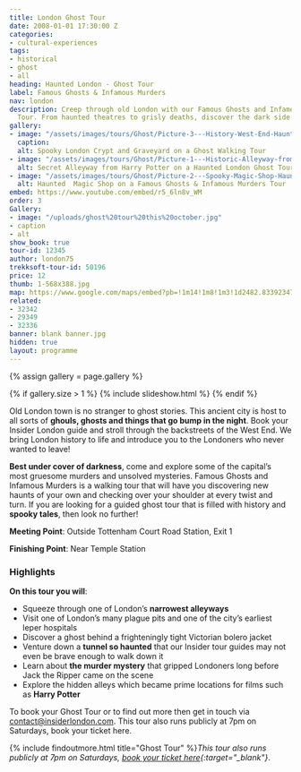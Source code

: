 ```yaml
---
title: London Ghost Tour
date: 2008-01-01 17:30:00 Z
categories:
- cultural-experiences
tags:
- historical
- ghost
- all
heading: Haunted London - Ghost Tour
label: Famous Ghosts & Infamous Murders
nav: london
description: Creep through old London with our Famous Ghosts and Infamous Murders
  Tour. From haunted theatres to grisly deaths, discover the dark side of Covent Garden.
gallery:
- image: "/assets/images/tours/Ghost/Picture-3---History-West-End-Haunted-London-Walking-Tour-Student-Corporate-Group.jpg"
  caption: 
  alt: Spooky London Crypt and Graveyard on a Ghost Walking Tour
- image: "/assets/images/tours/Ghost/Picture-1---Historic-Alleyway-from-Harry-Potter-Ghost-Haunted-London-Walking-Tour-Student-Corporate-Group.jpg"
  alt: Secret Alleyway from Harry Potter on a Haunted London Ghost Tour
- image: "/assets/images/tours/Ghost/Picture-2---Spooky-Magic-Shop-Haunted-London-Walking-Tour-Student-Corporate-Group.jpg"
  alt: Haunted  Magic Shop on a Famous Ghosts & Infamous Murders Tour
embed: https://www.youtube.com/embed/r5_6ln8v_WM
order: 3
Gallery:
- image: "/uploads/ghost%20tour%20this%20october.jpg"
- caption
- alt
show_book: true
tour-id: 12345
author: london75
trekksoft-tour-id: 50196
price: 12
thumb: 1-568x388.jpg
map: https://www.google.com/maps/embed?pb=!1m14!1m8!1m3!1d2482.8339234717528!2d-0.1306618!3d51.5162628!3m2!1i1024!2i768!4f13.1!3m3!1m2!1s0x48761b2d6bcc0c53%3A0xc17011138a7f29da!2sTottenham+Court+Road+Station!5e0!3m2!1sen!2sus!4v1438592163974
related:
- 32342
- 29349
- 32336
banner: blank banner.jpg
hidden: true
layout: programme
---
```


{% assign gallery = page.gallery %}

{% if gallery.size > 1 %}
  {% include slideshow.html %}
{% endif %}


Old London town is no stranger to ghost stories. This ancient city is host to all sorts of **ghouls, ghosts and things that go bump in the night**. Book your Insider London guide and stroll through the backstreets of the West End. We bring London history to life and introduce you to the Londoners who never wanted to leave!

**Best under cover of darkness**, come and explore some of the capital’s most gruesome murders and unsolved mysteries. Famous Ghosts and Infamous Murders is a walking tour that will have you discovering new haunts of your own and checking over your shoulder at every twist and turn. If you are looking for a guided ghost tour that is filled with history and **spooky tales**, then look no further!

**Meeting Point**: Outside Tottenham Court Road Station, Exit 1

**Finishing Point**: Near Temple Station

### Highlights

**On this tour you will**:

* Squeeze through one of London’s **narrowest alleyways**
* Visit one of London’s many plague pits and one of the city’s earliest leper hospitals
* Discover a ghost behind a frighteningly tight Victorian bolero jacket
* Venture down a **tunnel so haunted** that our Insider tour guides may not even be brave enough to walk down it
* Learn about **the murder mystery** that gripped Londoners long before Jack the Ripper came on the scene
* Explore the hidden alleys which became prime locations for films such as **Harry Potter**

To book your Ghost Tour or to find out more then get in touch via contact@insiderlondon.com. This tour also runs publicly at 7pm on Saturdays, book your ticket here.

{% include findoutmore.html title="Ghost Tour" %}*This tour also runs publicly at 7pm on Saturdays, [book your ticket here](https://www.tripadvisor.co.uk/AttractionProductReview-g186338-d13225298-London_Ghost_and_Infamous_Murders_Walking_Tour-London_England.html){:target="_blank"}*.
